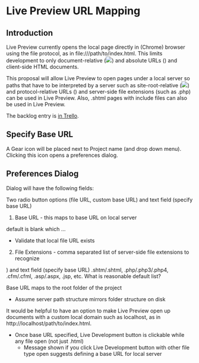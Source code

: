 # Live Preview URL Mapping

## Introduction

Live Preview currently opens the local page directly in (Chrome) browser using the file protocol, as in file:///path/to/index.html. This limits development to only document-relative (<img src="img/photo.jpg" />) and absolute URLs (<script src="http://ajax.googleapis.com/ajax/libs/jquery/1.8.1/jquery.min.js"></script>) and client-side HTML documents.

This proposal will allow Live Preview to open pages under a local server so paths that have to be interpreted by a server such as site-root-relative (<img src="/img/photo.jpg" />) and protocol-relative URLs (<script src="//ajax.googleapis.com/ajax/libs/jquery/1.8.1/jquery.min.js"></script>) and server-side file extensions (such as .php) can be used in Live Preview. Also, .shtml pages with include files can also be used in Live Preview.

The backlog entry is [in Trello](https://trello.com/card/3-url-mapping-for-live-development/4f90a6d98f77505d7940ce88/664).

## Specify Base URL

A Gear icon will be placed next to Project name (and drop down menu). Clicking this icon opens a preferences dialog.

## Preferences Dialog

Dialog will have the following fields:

Two radio button options (file URL, custom base URL) and text field (specify base URL)

1. Base URL - this maps to base URL on local server

default is blank which ...

   * Validate that local file URL exists

2. File Extensions - comma separated list of server-side file extensions to recognize



) and text field (specify base URL)
.shtm/.shtml, .php/.php3/.php4, .cfm/.cfml, .asp/.aspx, .jsp, etc. What is reasonable default list?



Base URL maps to the root folder of the project
   * Assume server path structure mirrors folder structure on disk


It would be helpful to have an option to make Live Preview open up documents with a custom local domain such as localhost, as in http://localhost/path/to/index.html.



* Once base URL specified, Live Development button is clickable while any file open (not just .html)
   * Message shown if you click Live Development button with other file type open suggests defining a base URL for local server



## 